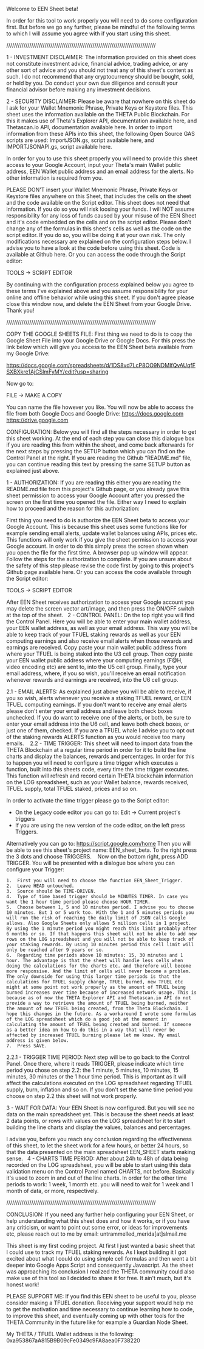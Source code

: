Welcome to EEN Sheet beta!

In order for this tool to work properly you will need to do some configuration first. 
But before we go any further, please be mindful of the following terms to which I will assume you agree with if you start using this sheet. 

//////////////////////////////////////////////////////////////////////////////

1 - INVESTMENT DISCLAIMER: 
The information provided on this sheet does not constitute investment advice, financial advice, trading advice, or any other sort of advice and you should not treat any of this sheet's content as such. I do not recommend that any cryptocurrency should be bought, sold, or held by you. Do conduct your own due diligence and consult your financial advisor before making any investment decisions.

2 - SECURITY DISCLAIMER: 
Please be aware that nowhere on this sheet do I ask for your Wallet Mnemonic Phrase, Private Keys or Keystore files. This sheet uses the information available on the THETA Public Blockchain. For this it makes use of Theta's Explorer API, documentation available here, and Thetascan.io API, documentation available here. In order to import information from these APIs into this sheet, the following Open Source GAS scripts are used: ImportJSON.gs, script available here, and IMPORTJSONAPI.gs, script available here.

In order for you to use this sheet properly you will need to provide this sheet access to your Google Account, input your Theta's main Wallet public address, EEN Wallet public address and an email address for the alerts. No other information is required from you.

PLEASE DON'T insert your Wallet Mnemonic Phrase, Private Keys or Keystore files anywhere on this Sheet, that includes the cells on the sheet and the code available on the Script editor. This sheet does not need that information. If you do so you will risk loosing your funds. I will NOT assume responsibility for any loss of funds caused by your misuse of the EEN Sheet and it's code embedded on the cells and on the script editor. Please don't change any of the formulas in this sheet's cells as well as the code on the script editor. If you do so, you will be doing it at your own risk. The only modifications necessary are explained on the configuration steps below. I advise you to have a look at the code before using this sheet. Code is available at Github here. Or you can access the code through the Script editor:

TOOLS -> SCRIPT EDITOR

By continuing with the configuration process explained below you agree to these terms I've explained above and you assume responsibility for your online and offline behavior while using this sheet.
If you don't agree please close this window now, and delete the EEN Sheet from your Google Drive. Thank you!

//////////////////////////////////////////////////////////////////////////////

COPY THE GOOGLE SHEETS FILE: 
First thing we need to do is to copy the Google Sheet File into your Google Drive or Google Docs. For this press the link below which will give you access to the EEN Sheet beta available from my Google Drive:

https://docs.google.com/spreadsheets/d/1DS8vd7LcP8OO9NDMIfQvAUqfFSXBXkre1AjCSlmFyMY/edit?usp=sharing

Now go to:

FILE -> MAKE A COPY

You can name the file however you like.
You will now be able to access the file from both Google Docs and Google Drive:
https://docs.google.com
https://drive.google.com

CONFIGURATION: 
Below you will find all the steps necessary in order to get this sheet working. At the end of each step you can close this dialogue box if you are reading this from within the sheet, and come back afterwards for the next steps by pressing the SETUP button which you can find on the Control Panel at the right. If you are reading the Github “README.md” file, you can continue reading this text by pressing the same SETUP button as explained just above.

1 - AUTHORIZATION: 
If you are reading this either you are reading the README.md file from this project's Github page, or you already gave this sheet permission to access your Google Account after you pressed the screen on the first time you opened the file. Either way I need to explain how to proceed and the reason for this authorization: 

First thing you need to do is authorize the EEN Sheet beta to access your Google Account. This is because this sheet uses some functions like for example sending email alerts, update wallet balances using APIs, prices etc. This functions will only work if you give the sheet permission to access your Google account. In order to do this simply press the screen shown when you open the file for the first time. A browser pop up window will appear. Follow the steps for the authorization to complete. If you are unsure about the safety of this step please revise the code first by going to this project's Github page available here. Or you can access the code available through the Script editor:

TOOLS -> SCRIPT EDITOR

After EEN Sheet receives authorization to access your Google account you may delete the screen vector art/image, and then press the ON/OFF switch at the top of the sheet.
 
2 - CONTROL PANEL: 
On the top right you will find the Control Panel. Here you will be able to enter your main wallet address, your EEN wallet address, as well as your email address. This way you will be able to keep track of your TFUEL staking rewards as well as your EEN computing earnings and also receive email alerts when those rewards and earnings are received. Copy paste your main wallet public address from where your TFUEL is being staked into the U3 cell group. Then copy paste your EEN wallet public address where your computing earnings (F@H, video encoding etc) are sent to, into the U5 cell group. Finally, type your email address, where, if you so wish, you'll receive an email notification whenever rewards and earnings are received, into the U6 cell group.

2.1 - EMAIL ALERTS: 
As explained just above you will be able to receive, if you so wish, alerts whenever you receive a staking TFUEL reward, or EEN TFUEL computing earnings. If you don't want to receive any email alerts please don't enter your email address and leave both check boxes unchecked. If you do want to receive one of the alerts, or both, be sure to enter your email address into the U6 cell, and leave both check boxes, or just one of them, checked. If you are a TFUEL whale I advise you to opt out of the staking rewards ALERTS function as you would receive too many emails. 
 
2.2 - TIME TRIGGER: 
This sheet will need to import data from the THETA Blockchain at a regular time period in order for it to build the line charts and display the balances, rewards and percentages. In order for this to happen you will need to configure a time trigger which executes a function, built into this sheets code, every time the time trigger executes. This function will refresh and record certain THETA blockchain information on the LOG spreadsheet, such as your Wallet balance, rewards received, TFUEL supply, total TFUEL staked, prices and so on. 

In order to activate the time trigger please go to the Script editor:

- On the Legacy code editor you can go to: Edit -> Current project's triggers
- If you are using the new version of the code editor, on the left press Triggers.

Alternatively you can go to: 
https://script.google.com/home 
Then you will be able to see this sheet's project name: EEN_sheet_beta. 
To the right press the 3 dots and choose TRIGGERS. 
 
Now on the bottom right, press ADD TRIGGER. You will be presented with a dialogue box where you can configure your Trigger:

	1.	First you will need to choose the function EEN_Sheet_Trigger. 
	2.	Leave HEAD untouched. 
	3.	Source should be TIME-DRIVEN. 
	4.	Type of time based trigger should be MINUTES TIMER. In case you want the 1 hour time period please choose HOUR TIMER.
	5.	Choose between 1, 5 and 10 minutes period. I advise you to choose 10 minutes. But 1 or 5 work too. With the 1 and 5 minutes periods you will run the risk of reaching the daily limit of JSON calls Google allows. Also Google Sheets only allows 5 million cells in 1 project. By using the 1 minute period you might reach this limit probably after 6 months or so. If that happens this sheet will not be able to add new rows on the LOG spreadsheet and you will not be able to keep track of your staking rewards. By using 10 minutes period this cell limit will only be reached after 9 years or so. 
	6.	Regarding time periods above 10 minutes: 15, 30 minutes and 1 hour. The advantage is that the sheet will handle less cells when doing the calculations for the charts etc. and therefore will become more responsive. And the limit of cells will never become a problem. The only downside for using this larger time periods is that the calculations for TFUEL supply change, TFUEL burned, new TFUEL etc might at some point not work properly as the amount of TFUEL being burned increases over time because of increased network usage. This is because as of now the THETA Explorer API and Thetascan.io API do not provide a way to retrieve the amount of TFUEL being burned, neither the amount of new TFUEL being created, from the Theta Blockchain. I hope this changes in the future. As a workaround I wrote some formulas of the LOG spreadsheet which do a good job at the moment in calculating the amount of TFUEL being created and burned. If someone as a better idea on how to do this in a way that will never be affected by increased TFUEL burning please let me know. My email address is given below.
	7.	Press SAVE.

2.2.1 - TRIGGER TIME PERIOD: 
Next step will be to go back to the Control Panel. Once there, where it reads TRIGGER, please indicate which time period you chose on step 2.2: the 1 minute, 5 minutes, 10 minutes, 15 minutes, 30 minutes or the 1 hour time period.
This is important as it will affect the calculations executed on the LOG spreadsheet regarding TFUEL supply, burn, inflation and so on. If you don't set the same time period you choose on step 2.2 this sheet will not work properly.

3 - WAIT FOR DATA: 
Your EEN Sheet is now configured. But you will see no data on the main spreadsheet yet. This is because the sheet needs at least 2 data points, or rows with values on the LOG spreadsheet for it to start building the line charts and display the values, balances and percentages. 

I advise you, before you reach any conclusion regarding the effectiveness of this sheet, to let the sheet work for a few hours, or better 24 hours, so that the data presented on the main spreadsheet EEN_SHEET starts making sense.
 
4 - CHARTS TIME PERIOD: 
After about 24h to 48h of data being recorded on the LOG spreadsheet, you will be able to start using this data validation menu on the Control Panel named CHARTS, not before. Basically it's used to zoom in and out of the line charts. In order for the other time periods to work: 1 week, 1 month etc. you will need to wait for 1 week and 1 month of data, or more, respectively.

//////////////////////////////////////////////////////////////////////////////

CONCLUSION: 
If you need any further help configuring your EEN Sheet, or help understanding what this sheet does and how it works, or if you have any criticism, or want to point out some error, or ideas for improvements etc, please reach out to me by email: untrammelled_merida[at]slmail.me 

This sheet is my first coding project. At first I just wanted a basic sheet that I could use to track my TFUEL staking rewards. As I kept building it I got excited about what I could do using simple cell formulas and then went a bit deeper into Google Apps Script and consequently Javascript. As the sheet was approaching its conclusion I realized the THETA community could also make use of this tool so I decided to share it for free. It ain't much, but it's honest work! 

PLEASE SUPPORT ME: 
If you find this EEN sheet to be useful to you, please consider making a TFUEL donation. Receiving your support would help me to get the motivation and time necessary to continue learning how to code, to improve this sheet, and eventually coming up with other tools for the THETA Community in the future like for example a Guardian Node Sheet.

My THETA / TFUEL Wallet address is the following: 
0xa953867aA815B9B09cFe0349c9FA8aea0F738220
